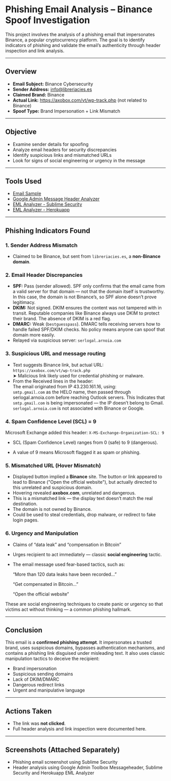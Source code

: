  
# Phishing Email Analysis – Binance Spoof Investigation

This project involves the analysis of a phishing email that impersonates Binance, a popular cryptocurrency platform. The goal is to identify indicators of phishing and validate the email’s authenticity through header inspection and link analysis.

---

##  Overview

- **Email Subject:** Binance Cybersecurity
- **Sender Address:** info@libreriacies.es
- **Claimed Brand:** Binance
- **Actual Link:** https://axobox.com/vt/wp-track.php (not related to Binance)
- **Spoof Type:** Brand Impersonation + Link Mismatch

---

## Objective

- Examine sender details for spoofing
- Analyze email headers for security discrepancies
- Identify suspicious links and mismatched URLs
- Look for signs of social engineering or urgency in the message

---

##  Tools Used

-  [Email Sample](email/sample-1000.eml)
-  [Google Admin Message Header Analyzer](https://toolbox.googleapps.com/apps/messageheader/)
-  [EML Analyzer - Sublime Security](https://analyzer.sublime.security/)  
-  [EML Analyzer - Herokuapp](https://eml-analyzer.herokuapp.com/#/)


----

##  Phishing Indicators Found

### 1️. Sender Address Mismatch
- Claimed to be Binance, but sent from `libreriacies.es`, a **non-Binance domain**.

### 2️. Email Header Discrepancies
- **SPF:**  Pass (sender allowed). SPF only confirms that the email came from a valid server for that domain — not that the domain itself is trustworthy. In this case, the domain is not Binance’s, so SPF alone doesn’t prove legitimacy.
- **DKIM:**  Not signed. DKIM ensures the content was not tampered with in transit. Reputable companies like Binance always use DKIM to protect their brand. The absence of DKIM is a red flag.
- **DMARC:**  Weak (`bestguesspass`). DMARC tells receiving servers how to handle failed SPF/DKIM checks. No policy means anyone can spoof that domain more easily.
- Relayed via suspicious server: `serlogal.arnoia.com`

### 3️. Suspicious URL and message routing
- Text suggests Binance link, but actual URL:  
  `https://axobox.com/vt/wp-track.php`  
  ➤ Malicious link likely used for credential phishing or malware.
- From the Received lines in the header:<br>
  The email originated from IP 43.230.161.16, using:<br>
   `smtp.gmail.com` as the HELO name, then passed through serlogal.arnoia.com before reaching Outlook servers. This Indicates that `smtp.gmail.com` is being impersonated — the IP doesn’t belong to Gmail.
`serlogal.arnoia.com` is not associated with Binance or Google.

### 4. Spam Confidence Level (SCL) = 9
Microsoft Exchange added this header:
`X-MS-Exchange-Organization-SCL: 9`
- SCL (Spam Confidence Level) ranges from 0 (safe) to 9 (dangerous).

- A value of 9 means Microsoft flagged it as spam or phishing.



### 5. Mismatched URL (Hover Mismatch)
- Displayed button implied a **Binance** site. The button or link appeared to lead to Binance ("Open the official website"), but actually directed to this unrelated and suspicious domain.
- Hovering revealed **axobox.com**, unrelated and dangerous.
- This is a mismatched link — the display text doesn’t match the real destination.
- The domain is not owned by Binance.
- Could be used to steal credentials, drop malware, or redirect to fake login pages.

### 6. Urgency and Manipulation
- Claims of “data leak” and “compensation in Bitcoin”
- Urges recipient to act immediately — classic **social engineering** tactic.
- The email message used fear-based tactics, such as:

  “More than 120 data leaks have been recorded...”

  “Get compensated in Bitcoin...”

  “Open the official website”
  
These are social engineering techniques to create panic or urgency so that victims act without thinking — a common phishing hallmark.


---

##  Conclusion

This email is a **confirmed phishing attempt**. It impersonates a trusted brand, uses suspicious domains, bypasses authentication mechanisms, and contains a phishing link disguised under misleading text. It also uses classic manipulation tactics to deceive the recipient:
- Brand impersonation
- Suspicious sending domains
- Lack of DKIM/DMARC
- Dangerous redirect links
- Urgent and manipulative language

---

##  Actions Taken

- The link was **not clicked**.
- Full header analysis and link inspection were documented here.

---

##  Screenshots (Attached Separately)

- Phishing email screenshot using Sublime Security
- Header analysis using Google Admin Toolbox Messageheader, Sublime Security and Herokuapp EML Analyzer


